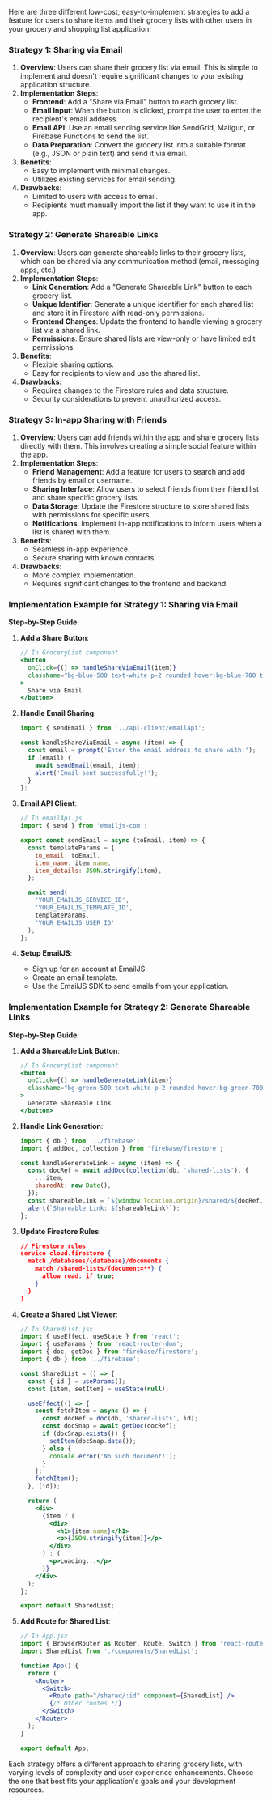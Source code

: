 Here are three different low-cost, easy-to-implement strategies to add a feature for users to share items and their grocery lists with other users in your grocery and shopping list application:

### Strategy 1: Sharing via Email

1. **Overview**: Users can share their grocery list via email. This is simple to implement and doesn't require significant changes to your existing application structure.
2. **Implementation Steps**:
   - **Frontend**: Add a "Share via Email" button to each grocery list.
   - **Email Input**: When the button is clicked, prompt the user to enter the recipient's email address.
   - **Email API**: Use an email sending service like SendGrid, Mailgun, or Firebase Functions to send the list.
   - **Data Preparation**: Convert the grocery list into a suitable format (e.g., JSON or plain text) and send it via email.
3. **Benefits**:
   - Easy to implement with minimal changes.
   - Utilizes existing services for email sending.
4. **Drawbacks**:
   - Limited to users with access to email.
   - Recipients must manually import the list if they want to use it in the app.

### Strategy 2: Generate Shareable Links

1. **Overview**: Users can generate shareable links to their grocery lists, which can be shared via any communication method (email, messaging apps, etc.).
2. **Implementation Steps**:
   - **Link Generation**: Add a "Generate Shareable Link" button to each grocery list.
   - **Unique Identifier**: Generate a unique identifier for each shared list and store it in Firestore with read-only permissions.
   - **Frontend Changes**: Update the frontend to handle viewing a grocery list via a shared link.
   - **Permissions**: Ensure shared lists are view-only or have limited edit permissions.
3. **Benefits**:
   - Flexible sharing options.
   - Easy for recipients to view and use the shared list.
4. **Drawbacks**:
   - Requires changes to the Firestore rules and data structure.
   - Security considerations to prevent unauthorized access.

### Strategy 3: In-app Sharing with Friends

1. **Overview**: Users can add friends within the app and share grocery lists directly with them. This involves creating a simple social feature within the app.
2. **Implementation Steps**:
   - **Friend Management**: Add a feature for users to search and add friends by email or username.
   - **Sharing Interface**: Allow users to select friends from their friend list and share specific grocery lists.
   - **Data Storage**: Update the Firestore structure to store shared lists with permissions for specific users.
   - **Notifications**: Implement in-app notifications to inform users when a list is shared with them.
3. **Benefits**:
   - Seamless in-app experience.
   - Secure sharing with known contacts.
4. **Drawbacks**:
   - More complex implementation.
   - Requires significant changes to the frontend and backend.

### Implementation Example for Strategy 1: Sharing via Email

**Step-by-Step Guide**:

1. **Add a Share Button**:

   ```jsx
   // In GroceryList component
   <button
     onClick={() => handleShareViaEmail(item)}
     className="bg-blue-500 text-white p-2 rounded hover:bg-blue-700 transition"
   >
     Share via Email
   </button>
   ```

2. **Handle Email Sharing**:

   ```javascript
   import { sendEmail } from '../api-client/emailApi';

   const handleShareViaEmail = async (item) => {
     const email = prompt('Enter the email address to share with:');
     if (email) {
       await sendEmail(email, item);
       alert('Email sent successfully!');
     }
   };
   ```

3. **Email API Client**:

   ```javascript
   // In emailApi.js
   import { send } from 'emailjs-com';

   export const sendEmail = async (toEmail, item) => {
     const templateParams = {
       to_email: toEmail,
       item_name: item.name,
       item_details: JSON.stringify(item),
     };

     await send(
       'YOUR_EMAILJS_SERVICE_ID',
       'YOUR_EMAILJS_TEMPLATE_ID',
       templateParams,
       'YOUR_EMAILJS_USER_ID'
     );
   };
   ```

4. **Setup EmailJS**:
   - Sign up for an account at EmailJS.
   - Create an email template.
   - Use the EmailJS SDK to send emails from your application.

### Implementation Example for Strategy 2: Generate Shareable Links

**Step-by-Step Guide**:

1. **Add a Shareable Link Button**:

   ```jsx
   // In GroceryList component
   <button
     onClick={() => handleGenerateLink(item)}
     className="bg-green-500 text-white p-2 rounded hover:bg-green-700 transition"
   >
     Generate Shareable Link
   </button>
   ```

2. **Handle Link Generation**:

   ```javascript
   import { db } from '../firebase';
   import { addDoc, collection } from 'firebase/firestore';

   const handleGenerateLink = async (item) => {
     const docRef = await addDoc(collection(db, 'shared-lists'), {
       ...item,
       sharedAt: new Date(),
     });
     const shareableLink = `${window.location.origin}/shared/${docRef.id}`;
     alert(`Shareable Link: ${shareableLink}`);
   };
   ```

3. **Update Firestore Rules**:

   ```json
   // Firestore rules
   service cloud.firestore {
     match /databases/{database}/documents {
       match /shared-lists/{document=**} {
         allow read: if true;
       }
     }
   }
   ```

4. **Create a Shared List Viewer**:

   ```jsx
   // In SharedList.jsx
   import { useEffect, useState } from 'react';
   import { useParams } from 'react-router-dom';
   import { doc, getDoc } from 'firebase/firestore';
   import { db } from '../firebase';

   const SharedList = () => {
     const { id } = useParams();
     const [item, setItem] = useState(null);

     useEffect(() => {
       const fetchItem = async () => {
         const docRef = doc(db, 'shared-lists', id);
         const docSnap = await getDoc(docRef);
         if (docSnap.exists()) {
           setItem(docSnap.data());
         } else {
           console.error('No such document!');
         }
       };
       fetchItem();
     }, [id]);

     return (
       <div>
         {item ? (
           <div>
             <h1>{item.name}</h1>
             <p>{JSON.stringify(item)}</p>
           </div>
         ) : (
           <p>Loading...</p>
         )}
       </div>
     );
   };

   export default SharedList;
   ```

5. **Add Route for Shared List**:

   ```jsx
   // In App.jsx
   import { BrowserRouter as Router, Route, Switch } from 'react-router-dom';
   import SharedList from './components/SharedList';

   function App() {
     return (
       <Router>
         <Switch>
           <Route path="/shared/:id" component={SharedList} />
           {/* Other routes */}
         </Switch>
       </Router>
     );
   }

   export default App;
   ```

Each strategy offers a different approach to sharing grocery lists, with varying levels of complexity and user experience enhancements. Choose the one that best fits your application's goals and your development resources.